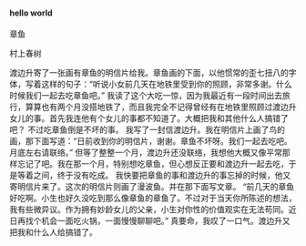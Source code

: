 ﻿#### hello world

章鱼

村上春树

渡边升寄了一张画有章鱼的明信片给我。章鱼画的下面，以他惯常的歪七扭八的字体，写着这样的句子：“听说小女前几天在地铁里受到你的照顾，非常多谢。什么时候我们一起去吃章鱼吧。”
我读了这个大吃一惊，因为我最近有一段时间出去旅行，算算也有两个月没搭地铁了，而且我完全不记得曾经有在地铁里照顾过渡边升女儿的事。首先我连他有个女儿的事都不知道了。大概把我和其他什么人搞错了吧？
不过吃章鱼倒是不坏的事。
我写了一封信渡边升。我在明信片上画了鸟的画，那下面写道：“日前收到你的明信片，谢谢。章鱼不坏呀。我们一起去吃吧。月底左右请联络。”
但等了整整一个月，渡边升还没联络，我想他大概又像平常那样忘记了吧。我在那一个月，特别想吃章鱼，但心想反正要和渡边升一起去吃，于是等着之间，终于没有吃成。
我快要把章鱼的事和渡边升的事忘掉的时候，他又寄明信片来了。这次的明信片则画了漫波鱼。并在那下面写文章。
“前几天的章鱼好吃啊。小生也好久没吃到那么像章鱼的章鱼了。不过对于当天你所陈述的想法，我有些微异议。作为拥有妙龄女儿的父亲，小生对你性的价值观实在无法苟同。近日再找个机会一面吃火锅，一面慢慢聊聊吧。”
真要命，我叹了一口气。渡边升又把我和什么人给搞错了。
